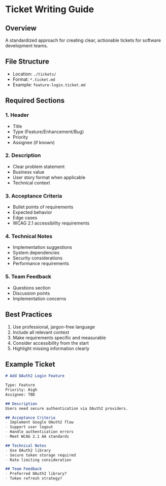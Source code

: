 # Ticket Writing Guide

## Overview

A standardized approach for creating clear, actionable tickets for software development teams.

## File Structure

- Location: `./tickets/`
- Format: `*.ticket.md`
- Example: `feature-login.ticket.md`

## Required Sections

### 1. Header

- Title
- Type (Feature/Enhancement/Bug)
- Priority
- Assignee (if known)

### 2. Description

- Clear problem statement
- Business value
- User story format when applicable
- Technical context

### 3. Acceptance Criteria

- Bullet points of requirements
- Expected behavior
- Edge cases
- WCAG 2.1 accessibility requirements

### 4. Technical Notes

- Implementation suggestions
- System dependencies
- Security considerations
- Performance requirements

### 5. Team Feedback

- Questions section
- Discussion points
- Implementation concerns

## Best Practices

1. Use professional, jargon-free language
2. Include all relevant context
3. Make requirements specific and measurable
4. Consider accessibility from the start
5. Highlight missing information clearly

## Example Ticket

```markdown
# Add OAuth2 Login Feature

Type: Feature
Priority: High
Assignee: TBD

## Description
Users need secure authentication via OAuth2 providers.

## Acceptance Criteria
- Implement Google OAuth2 flow
- Support user logout
- Handle authentication errors
- Meet WCAG 2.1 AA standards

## Technical Notes
- Use OAuth2 library
- Secure token storage required
- Rate limiting consideration

## Team Feedback
- Preferred OAuth2 library?
- Token refresh strategy?
